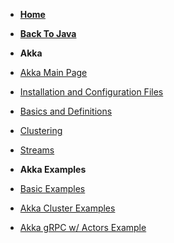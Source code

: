 - [**Home**](https://bwagenseller.github.io/#/)
- [**Back To Java**](/learn_to_code/java/)
- **Akka**
 - [Akka Main Page](/learn_to_code/java/akka/)
 - [Installation and Configuration Files](/learn_to_code/java/akka/akka_installation_and_config_files)  
 - [Basics and Definitions](/learn_to_code/java/akka/akka_basics)
 - [Clustering](/learn_to_code/java/akka/clustering)  
 - [Streams](/learn_to_code/java/akka/streams)  

- **Akka Examples**
 - [Basic Examples](/learn_to_code/java/akka/akka_basic_examples)  
 - [Akka Cluster Examples](/learn_to_code/java/akka/cluster_example)  
 - [Akka gRPC w/ Actors Example](/learn_to_code/java/akka/grpc_actor_example)  
